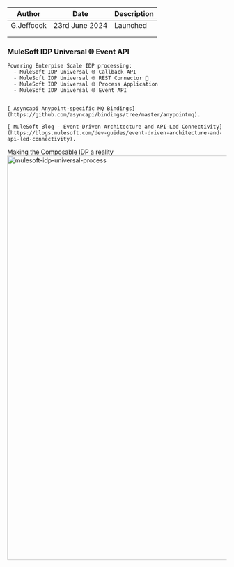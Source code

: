 
  | Author | Date | Description
  | -------- | ------- | ------- |
  | G.Jeffcock | 23rd June 2024 | Launched| 
  |||| 
  ||||

  ###   MuleSoft IDP Universal 🌐 Event API

    Powering Enterpise Scale IDP processing:
      - MuleSoft IDP Universal 🌐 Callback API
      - MuleSoft IDP Universal 🌐 REST Connector 🔌
      - MuleSoft IDP Universal 🌐 Process Application
      - MuleSoft IDP Universal 🌐 Event API

    
    [ Asyncapi Anypoint-specific MQ Bindings](https://github.com/asyncapi/bindings/tree/master/anypointmq).

    [ MuleSoft Blog - Event-Driven Architecture and API-Led Connectivity](https://blogs.mulesoft.com/dev-guides/event-driven-architecture-and-api-led-connectivity).

Making the Composable IDP a reality
<img width="929" alt="mulesoft-idp-universal-process" src="https://github.com/composableforce/MuleSoft-IDP-Universal-Event-API/assets/21179972/7d099320-c275-4614-a2e8-b54507862a37">
